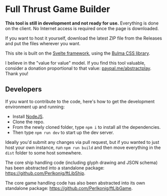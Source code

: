 # Full Thrust Game Builder

**This tool is still in development and not ready for use.** Everything is done on the client. No Internet access is required once the page is downloaded.

If you want to host it yourself, download the latest ZIP file from the Releases and put the files wherever you want.

This site is built on the [Svelte framework](https://svelte.dev/), using the [Bulma CSS library](https://bulma.io/).

I believe in the "value for value" model. If you find this tool valuable, consider a donation proportional to that value: [paypal.me/abstractplay](https://www.paypal.me/abstractplay). Thank you!

## Developers

If you want to contribute to the code, here's how to get the development environment up and running:

* Install [NodeJS](https://nodejs.org).
* Clone the repo.
* From the newly cloned folder, type `npm i` to install all the dependencies.
* Then type `npm run dev` to start up the dev server.

Ideally you'd submit any changes via pull request, but if you wanted to just host your own instance, run `npm run build` and then move everything in the `dist` folder to some host somewhere.

The core ship handling code (including glyph drawing and JSON schema) has been abstracted into a standalone package: <https://github.com/Perlkonig/ftLibShip>.

The core game handling code has also been abstracted into its own standalone package: <https://github.com/Perlkonig/ftLibGame>.
